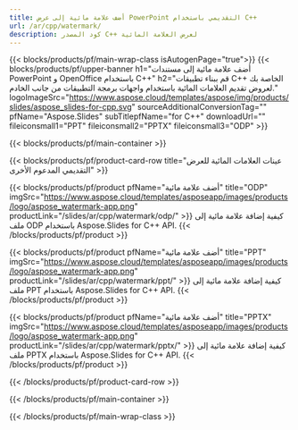 ```yaml
---
title: أضف علامة مائية إلى عرض PowerPoint التقديمي باستخدام C++
url: /ar/cpp/watermark/
description: كود المصدر C++ لعرض العلامة المائية
---
```


{{< blocks/products/pf/main-wrap-class isAutogenPage="true">}}
{{< blocks/products/pf/upper-banner h1="أضف علامة مائية إلى مستندات PowerPoint و OpenOffice باستخدام C++" h2="قم ببناء تطبيقات C++ الخاصة بك لعروض تقديم العلامات المائية باستخدام واجهات برمجة التطبيقات من جانب الخادم." logoImageSrc="https://www.aspose.cloud/templates/aspose/img/products/slides/aspose_slides-for-cpp.svg" sourceAdditionalConversionTag="" pfName="Aspose.Slides" subTitlepfName="for C++" downloadUrl="" fileiconsmall1="PPT" fileiconsmall2="PPTX" fileiconsmall3="ODP" >}}

{{< blocks/products/pf/main-container >}}

{{< blocks/products/pf/product-card-row title="عينات العلامات المائية للعرض التقديمي المدعوم الأخرى" >}}

{{< blocks/products/pf/product pfName="أضف علامة مائية" title="ODP" imgSrc="https://www.aspose.cloud/templates/asposeapp/images/products/logo/aspose_watermark-app.png" productLink="/slides/ar/cpp/watermark/odp/" >}}
كيفية إضافة علامة مائية إلى ملف ODP باستخدام Aspose.Slides for C++ API.
{{< /blocks/products/pf/product >}}

{{< blocks/products/pf/product pfName="أضف علامة مائية" title="PPT" imgSrc="https://www.aspose.cloud/templates/asposeapp/images/products/logo/aspose_watermark-app.png" productLink="/slides/ar/cpp/watermark/ppt/" >}}
كيفية إضافة علامة مائية إلى ملف PPT باستخدام Aspose.Slides for C++ API.
{{< /blocks/products/pf/product >}}

{{< blocks/products/pf/product pfName="أضف علامة مائية" title="PPTX" imgSrc="https://www.aspose.cloud/templates/asposeapp/images/products/logo/aspose_watermark-app.png" productLink="/slides/ar/cpp/watermark/pptx/" >}}
كيفية إضافة علامة مائية إلى ملف PPTX باستخدام Aspose.Slides for C++ API.
{{< /blocks/products/pf/product >}}



{{< /blocks/products/pf/product-card-row >}}

{{< /blocks/products/pf/main-container >}}
    
{{< /blocks/products/pf/main-wrap-class >}}